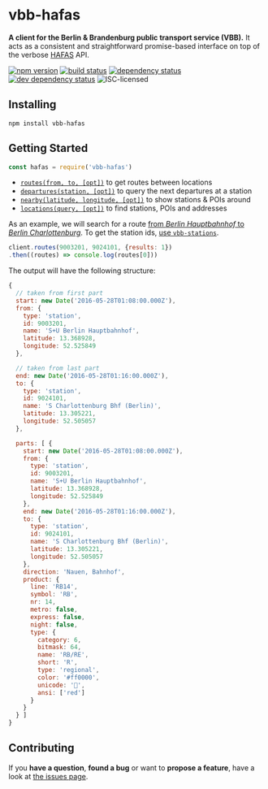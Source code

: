 # vbb-hafas

**A client for the Berlin & Brandenburg public transport service (VBB).** It acts as a consistent and straightforward promise-based interface on top of the verbose [HAFAS](http://hacon.de/hafas) API.

[![npm version](https://img.shields.io/npm/v/vbb-hafas.svg)](https://www.npmjs.com/package/vbb-hafas)
[![build status](https://img.shields.io/travis/derhuerst/vbb-hafas.svg)](https://travis-ci.org/derhuerst/vbb-hafas)
[![dependency status](https://img.shields.io/david/derhuerst/vbb-hafas.svg)](https://david-dm.org/derhuerst/vbb-hafas)
[![dev dependency status](https://img.shields.io/david/dev/derhuerst/vbb-hafas.svg)](https://david-dm.org/derhuerst/vbb-hafas#info=devDependencies)
![ISC-licensed](https://img.shields.io/github/license/derhuerst/vbb-hafas.svg)


## Installing

```shell
npm install vbb-hafas
```


## Getting Started

```javascript
const hafas = require('vbb-hafas')
```

- [`routes(from, to, [opt])`](docs/routes.md) to get routes between locations
- [`departures(station, [opt])`](docs/departures.md) to query the next departures at a station
- [`nearby(latitude, longitude, [opt])`](docs/nearby.md) to show stations & POIs around
- [`locations(query, [opt])`](docs/locations.md) to find stations, POIs and addresses

As an example, we will search for a route [from *Berlin Hauptbahnhof* to *Berlin Charlottenburg*](https://www.google.de/maps/dir/Berlin+Hauptbahnhof,+Europaplatz,+Berlin/S+Berlin-Charlottenburg/@52.5212391,13.3287227,13z). To get the station ids, [use `vbb-stations`](https://github.com/derhuerst/vbb-stations#usage).

```javascript
client.routes(9003201, 9024101, {results: 1})
.then((routes) => console.log(routes[0]))
```

The output will have the following structure:

```javascript
{
  // taken from first part
  start: new Date('2016-05-28T01:08:00.000Z'),
  from: {
    type: 'station',
    id: 9003201,
    name: 'S+U Berlin Hauptbahnhof',
    latitude: 13.368928,
    longitude: 52.525849
  },

  // taken from last part
  end: new Date('2016-05-28T01:16:00.000Z'),
  to: {
    type: 'station',
    id: 9024101,
    name: 'S Charlottenburg Bhf (Berlin)',
    latitude: 13.305221,
    longitude: 52.505057
  },

  parts: [ {
    start: new Date('2016-05-28T01:08:00.000Z'),
    from: {
      type: 'station',
      id: 9003201,
      name: 'S+U Berlin Hauptbahnhof',
      latitude: 13.368928,
      longitude: 52.525849
    },
    end: new Date('2016-05-28T01:16:00.000Z'),
    to: {
      type: 'station',
      id: 9024101,
      name: 'S Charlottenburg Bhf (Berlin)',
      latitude: 13.305221,
      longitude: 52.505057
    },
    direction: 'Nauen, Bahnhof',
    product: {
      line: 'RB14',
      symbol: 'RB',
      nr: 14,
      metro: false,
      express: false,
      night: false,
      type: {
        category: 6,
        bitmask: 64,
        name: 'RB/RE',
        short: 'R',
        type: 'regional',
        color: '#ff0000',
        unicode: '🚆',
        ansi: ['red']
      }
    }
  } ]
}
```


## Contributing

If you **have a question**, **found a bug** or want to **propose a feature**, have a look at [the issues page](https://github.com/derhuerst/vbb-hafas/issues).
